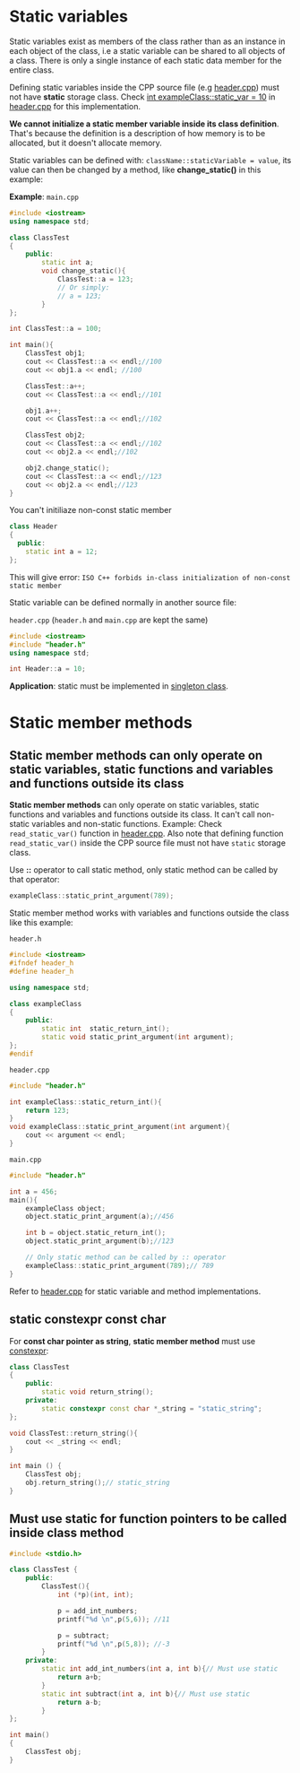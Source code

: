 # Static variables

Static variables exist as members of the class rather than as an instance in each object of the class, i.e a static variable can be shared to all objects of a class. There is only a single instance of each static data member for the entire class. 

Defining static variables inside the CPP source file (e.g [header.cpp](Example/header.cpp)) must not have **static** storage class. Check [int exampleClass::static_var = 10](https://github.com/TranPhucVinh/Cplusplus/blob/master/Object-oriented%20programming/Example/header.cpp#L8) in [header.cpp](Example/header.cpp) for this implementation.

**We cannot initialize a static member variable inside its class definition**. That's because the definition is a description of how memory is to be allocated, but it doesn't allocate memory.

Static variables can be defined with: ``className::staticVariable = value``, its value can then be changed by a method, like **change_static()** in this example:

**Example**: ``main.cpp``

```cpp
#include <iostream>
using namespace std;

class ClassTest
{
  	public:
    	static int a;
        void change_static(){
            ClassTest::a = 123;
			// Or simply: 
			// a = 123;
        }
};

int ClassTest::a = 100;

int main(){
    ClassTest obj1;
    cout << ClassTest::a << endl;//100
    cout << obj1.a << endl; //100

    ClassTest::a++;
    cout << ClassTest::a << endl;//101

    obj1.a++;
    cout << ClassTest::a << endl;//102

    ClassTest obj2;
    cout << ClassTest::a << endl;//102
    cout << obj2.a << endl;//102

    obj2.change_static();
    cout << ClassTest::a << endl;//123
    cout << obj2.a << endl;//123
}
```

You can't initiliaze non-const static member

```cpp
class Header
{
  public:
    static int a = 12;
};
```

This will give error: ``ISO C++ forbids in-class initialization of non-const static member``

Static variable can be defined normally in another source file:

``header.cpp`` (``header.h`` and ``main.cpp`` are kept the same)

```cpp
#include <iostream>
#include "header.h"
using namespace std;

int Header::a = 10;
```
**Application**: static must be implemented in [singleton class]().
# Static member methods

## Static member methods can only operate on static variables, static functions and variables and functions outside its class

**Static member methods** can only operate on static variables, static functions and variables and functions outside its class. It can't call non-static variables and non-static functions. Example: Check ``read_static_var()`` function in [header.cpp](Example/header.cpp). Also note that defining function ``read_static_var()`` inside the CPP source file must not have ``static`` storage class.

Use **::** operator to call static method, only static method can be called by that operator:

```cpp
exampleClass::static_print_argument(789);
```

Static member method works with variables and functions outside the class like this example:

``header.h``

```cpp
#include <iostream>
#ifndef header_h
#define header_h

using namespace std;

class exampleClass
{
  	public:
		static int 	static_return_int();
		static void static_print_argument(int argument);
};
#endif
```
``header.cpp``
```cpp
#include "header.h"

int exampleClass::static_return_int(){
    return 123;
}
void exampleClass::static_print_argument(int argument){
    cout << argument << endl;
}
```

``main.cpp``

```cpp
#include "header.h"

int a = 456;
main(){
	exampleClass object;
	object.static_print_argument(a);//456

	int b = object.static_return_int();
	object.static_print_argument(b);//123

	// Only static method can be called by :: operator
    exampleClass::static_print_argument(789);// 789
}
```

Refer to [header.cpp](https://github.com/TranPhucVinh/Cplusplus/blob/master/Object-oriented%20programming/Example/header.cpp) for static variable and method implementations.

## static constexpr const char
For **const char pointer as string**, **static member method** must use [constexpr](https://github.com/TranPhucVinh/Cplusplus/blob/master/Introduction/README.md#constexpr):

```cpp
class ClassTest
{
  	public:
		static void return_string();
  	private:  
		static constexpr const char *_string = "static_string";
};

void ClassTest::return_string(){
    cout << _string << endl;
}

int main () {
    ClassTest obj;
    obj.return_string();// static_string
}
```
## Must use static for function pointers to be called inside class method
```cpp
#include <stdio.h>

class ClassTest {
    public:
        ClassTest(){
            int (*p)(int, int);

            p = add_int_numbers;
            printf("%d \n",p(5,6)); //11

            p = subtract;
            printf("%d \n",p(5,8)); //-3
        }
    private:
        static int add_int_numbers(int a, int b){// Must use static
            return a+b;
        }
        static int subtract(int a, int b){// Must use static
            return a-b;
        }
};

int main()
{  
    ClassTest obj;
}
```